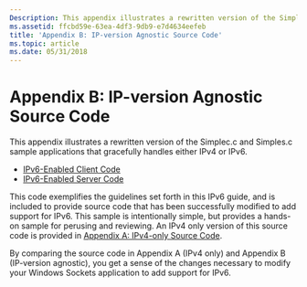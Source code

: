 ```yaml
---
Description: This appendix illustrates a rewritten version of the Simplec.c and Simples.c sample applications that gracefully handles either IPv4 or IPv6.IPv6-Enabled Client CodeIPv6-Enabled Server Code
ms.assetid: ffcbd59e-63ea-4df3-9db9-e7d4634eefeb
title: 'Appendix B: IP-version Agnostic Source Code'
ms.topic: article
ms.date: 05/31/2018
---
```


# Appendix B: IP-version Agnostic Source Code

This appendix illustrates a rewritten version of the Simplec.c and Simples.c sample applications that gracefully handles either IPv4 or IPv6.

-   [IPv6-Enabled Client Code](ipv6-enabled-client-code-2.md)
-   [IPv6-Enabled Server Code](ipv6-enabled-server-code-2.md)

This code exemplifies the guidelines set forth in this IPv6 guide, and is included to provide source code that has been successfully modified to add support for IPv6. This sample is intentionally simple, but provides a hands-on sample for perusing and reviewing. An IPv4 only version of this source code is provided in [Appendix A: IPv4-only Source Code](appendix-a-ipv4-only-source-code-2.md).

By comparing the source code in Appendix A (IPv4 only) and Appendix B (IP-version agnostic), you get a sense of the changes necessary to modify your Windows Sockets application to add support for IPv6.

 

 



